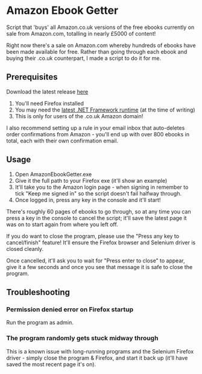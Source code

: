 # Amazon Ebook Getter
Script that 'buys' all Amazon.co.uk versions of the free ebooks currently on sale from Amazon.com, totalling in nearly £5000 of content!

Right now there's a sale on Amazon.com whereby hundreds of ebooks have been made available for free. Rather than going through each ebook and buying their .co.uk counterpart, I made a script to do it for me.

## Prerequisites
Download the latest release [here](https://github.com/RyanHx/AmazonEbookGetter/releases/download/v1.0.0/AmazonEbookGetter.zip)
1. You'll need Firefox installed
2. You may need the [latest .NET Framework runtime](https://dotnet.microsoft.com/download/dotnet-framework/net48) (at the time of writing)
3. This is only for users of the .co.uk Amazon domain!

I also recommend setting up a rule in your email inbox that auto-deletes order confirmations from Amazon - you'll end up with over 800 ebooks in total, each with their own confirmation email. 
## Usage
1. Open AmazonEbookGetter.exe
2. Give it the full path to your Firefox exe (it'll show an example)
3. It'll take you to the Amazon login page - when signing in remember to tick "Keep me signed in" so the script doesn't fail halfway through.
4. Once logged in, press any key in the console and it'll start!

There's roughly 60 pages of ebooks to go through, so at any time you can press a key in the console to cancel the script; it'll save the latest page it was on to start again from where you left off.

If you do want to close the program, please use the "Press any key to cancel/finish" feature! It'll ensure the Firefox browser and Selenium driver is closed cleanly.

Once cancelled, it'll ask you to wait for "Press enter to close" to appear, give it a few seconds and once you see that message it is safe to close the program.

## Troubleshooting
### Permission denied error on Firefox startup
Run the program as admin.
### The program randomly gets stuck midway through
This is a known issue with long-running programs and the Selenium Firefox driver - simply close the program & Firefox, and start it back up (it'll have saved the most recent page it's on).
